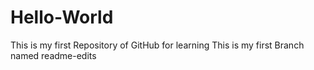 # Hello-World
This is my first Repository of GitHub for learning
This is my first Branch named readme-edits
